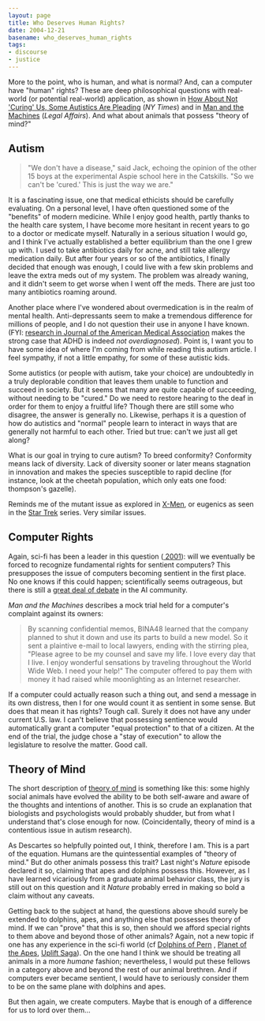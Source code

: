 ```yaml
---
layout: page
title: Who Deserves Human Rights?
date: 2004-12-21
basename: who_deserves_human_rights
tags:
- discourse
- justice
---
```


More to the point, who is human, and what is normal? And, can a computer have
"human" rights? These are deep philosophical questions with real-world (or
potential real-world) application, as shown in <a
href="http://www.nytimes.com/2004/12/20/health/20autism.html?ex=1261198800&amp;en=95ad1f4a0fa92945&amp;ei=5090&amp;partner=rssuserland">
How About Not 'Curing' Us, Some Autistics Are Pleading</a> (_NY Times_) and in
<a
href="http://www.legalaffairs.org/issues/January-February-2005/feature_sokis_janfeb05.html">
Man and the Machines</a> (_Legal Affairs_). And what about animals that possess
"theory of mind?"

<!--more-->

## Autism

> "We don't have a disease," said Jack, echoing the opinion
> of the other 15 boys at the experimental Aspie school here in the
> Catskills. "So we can't be 'cured.' This is just the way
> we are."
  
It is a fascinating issue, one that medical ethicists should be carefully
evaluating. On a personal level, I have often questioned some of the "benefits"
of modern medicine. While I enjoy good health, partly thanks to the health care
system, I have become more hesitant in recent years to go to a doctor or
medicate myself. Naturally in a serious situation I would go, and I think I've
actually established a better equilibrium than the one I grew up with. I used to
take antibiotics daily for acne, and still take allergy medication daily. But
after four years or so of the antibiotics, I finally decided that enough was
enough, I could live with a few skin problems and leave the extra meds out of my
system. The problem was already waning, and it didn't seem to get worse when I
went off the meds. There are just too many antibiotics roaming around.

Another place where I've wondered about overmedication is in the realm of mental
health. Anti-depressants seem to make a tremendous difference for millions of
people, and I do not question their use in anyone I have known. (FYI: <a
href="http://www.psych.org/pnews/98-05-01/adhd.html">research in Journal of the
American Medical Association</a> makes the strong case that ADHD is indeed _not
overdiagnosed_). Point is, I want you to have some idea of where I'm coming from
while reading this autism article. I feel sympathy, if not a little empathy, for
some of these autistic kids.

Some autistics (or people with autism, take your choice) are undoubtedly in a
truly deplorable condition that leaves them unable to function and succeed in
society. But it seems that many are quite capable of succeeding, without needing
to be "cured." Do we need to restore hearing to the deaf in order for them to
enjoy a fruitful life? Though there are still some who disagree, the answer is
generally no. Likewise, perhaps it is a question of how do autistics and
"normal" people learn to interact in ways that are generally not harmful to each
other. Tried but true: can't we just all get along?

What is our goal in trying to cure autism? To breed conformity? Conformity means
lack of diversity. Lack of diversity sooner or later means stagnation in
innovation and makes the species susceptible to rapid decline (for instance,
look at the cheetah population, which only eats one food: thompson's gazelle).

Reminds me of the mutant issue as explored in <a
href="http://www.imdb.com/title/tt0120903/plotsummary">X-Men</a>, or eugenics as
seen in the <a
href="http://www.memory-alpha.org/en/index.php/Eugenics_Wars">Star Trek</a>
series. Very similar issues.

## Computer Rights

Again, sci-fi has been a leader in this question (<a
href="http://cgi.sparknotes.com/hlite.mpl?words=space,2001&amp;pd=0&amp;page=themes.html&amp;guide=/lit/2001">
2001</a>): will we eventually be forced to recognize fundamental rights for
sentient computers? This presupposes the issue of computers becoming sentient in
the first place. No one knows if this could happen; scientifically seems
outrageous, but there is still a <a
href="http://en.wikipedia.org/wiki/Artificial_intelligence">great deal of
debate</a> in the AI community.

_Man and the Machines_ describes a mock trial held for a computer's complaint
against its owners:

> By scanning confidential memos, BINA48 learned that the company planned to shut
> it down and use its parts to build a new model. So it sent a plaintive e-mail
> to local lawyers, ending with the stirring plea, "Please agree to be my
> counsel and save my life. I love every day that I live. I enjoy wonderful
> sensations by traveling throughout the World Wide Web. I need your help!" The
> computer offered to pay them with money it had raised while moonlighting as an
> Internet researcher.

If a computer could actually reason such a thing out, and send a message in its
own distress, then I for one would count it as sentient in some sense. But does
that mean it has rights? Tough call. Surely it does not have any under current
U.S. law. I can't believe that possessing sentience would automatically grant a
computer "equal protection" to that of a citizen. At the end of the trial, the
judge chose a "stay of execution" to allow the legislature to resolve the
matter. Good call.

## Theory of Mind

The short description of <a
href="http://en.wikipedia.org/wiki/Theory_of_mind">theory of mind</a> is
something like this: some highly social animals have evolved the ability to be
both self-aware and aware of the thoughts and intentions of another. This is so
crude an explanation that biologists and psychologists would probably shudder,
but from what I understand that's close enough for now. (Coincidentally, theory
of mind is a contentious issue in autism research).

As Descartes so helpfully pointed out, I think, therefore I am. This is a part
of the equation. Humans are the quintessential examples of "theory of mind." But
do other animals possess this trait? Last night's _Nature_ episode declared it
so, claiming that apes and dolphins possess this. However, as I have learned
vicariously from a graduate animal behavior class, the jury is still out on this
question and it _Nature_ probably erred in making so bold a claim without any
caveats.

Getting back to the subject at hand, the questions above should surely be
extended to dolphins, apes, and anything else that possesses theory of mind. If
we can "prove" that this is so, then should we afford special rights to them
above and beyond those of other animals? Again, not a new topic if one has any
experience in the sci-fi world (cf <a
href="http://www.amazon.com/exec/obidos/tg/detail/-/0345368959/qid=1103608869/sr=8-2/ref=sr_8_xs_ap_i2_xgl14/002-5699269-9682460?v=glance&amp;s=books&amp;n=507846">
Dolphins of Pern</a> , <a
href="http://www.movieprop.com/tvandmovie/PlanetoftheApes/planetoftheapes.htm">
Planet of the Apes</a>, <a
href="http://www.davidbrin.com/upliftbooks.html">Uplift Saga</a>). On the one
hand I think we should be treating all animals in a more _humane_ fashion;
nevertheless, I would put these fellows in a category above and beyond the rest
of our animal brethren. And if computers ever became sentient, I would have to
seriously consider them to be on the same plane with dolphins and apes.

But then again, we create computers. Maybe that is enough of a difference for us
to lord over them&hellip;
